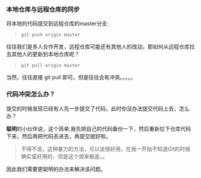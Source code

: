 ### 本地仓库与远程仓库的同步


将本地的代码提交到远程仓库的master分支:

>     git push origin master


往往我们是多人合作开发，远程仓库可能还有其他人的改动，那如何从远程仓库拉去其他人的更新到本地仓库呢？

>     git pull origin master



当然，往往直接 git pull 即可。但是往往会有冲突。。。。。


### 代码冲突怎么办？

提交的时候发现已经有人先一步提交了代码，此时你没办法提交代码上去，怎么办？

**聪明**的小伙伴说，这个简单,我先把自己的代码备份一下，然后重新拉下仓库代码下来，然后再把代码丢进去，再提交就好啦。

> 不得不说，这种暴力的方法，可以说很好用，在我一开始不知道Git的时候确实蛮好用的，但是这个效率极差。。


因此我们需要更聪明的办法来解决该问题。




